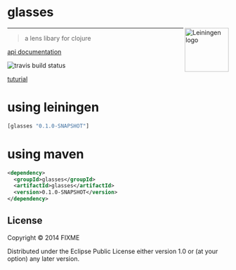 # glasses

<img src="http://megakorre.github.io/glasses/resources/deal_with_it.png"
 alt="Leiningen logo" title="The man himself" height="100px" align="right" />

-------------------------

> a lens libary for clojure

[api documentation](http://megakorre.github.io/glasses/doc/glasses.html)

![travis build status](https://travis-ci.org/megakorre/glasses.svg?branch=master)

[tuturial](https://github.com/megakorre/glasses/blob/master/examples/tuturial.clj)

# using leiningen #

```clojure
[glasses "0.1.0-SNAPSHOT"]
```

# using maven #

```xml
<dependency>
  <groupId>glasses</groupId>
  <artifactId>glasses</artifactId>
  <version>0.1.0-SNAPSHOT</version>
</dependency>
```

## License

Copyright © 2014 FIXME

Distributed under the Eclipse Public License either version 1.0 or (at
your option) any later version.
